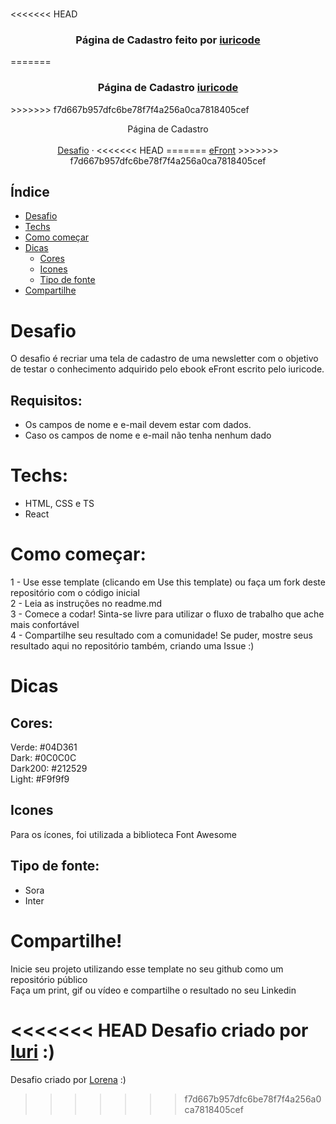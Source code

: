 <br />
<p align="center">

<<<<<<< HEAD
  <h3 align="center">Página de Cadastro feito por <a href="https://github.com/joao-zac">iuricode</a></h3>
=======
  <h3 align="center">Página de Cadastro <a href="https://github.com/iuricode">iuricode</a></h3>
>>>>>>> f7d667b957dfc6be78f7f4a256a0ca7818405cef
 <br />
  <p align="center">
     Página de Cadastro
       <br />
    <br />
    <a href="#desafio">Desafio</a>
    ·
<<<<<<< HEAD
=======
    <a href="https://www.devchallenge.com.br/">eFront</a>
>>>>>>> f7d667b957dfc6be78f7f4a256a0ca7818405cef
  </p>
</p>

## Índice

* [Desafio](#desafio)
* [Techs](#techs)
* [Como começar](#como-começar)
* [Dicas](#dicas)  
  * [Cores](#cores)
  * [Icones](#icones)
  * [Tipo de fonte](#tipo-de-fonte)
* [Compartilhe](#compartilhe)

# Desafio
O desafio é recriar uma tela de cadastro de uma newsletter com o objetivo de testar o conhecimento adquirido pelo ebook eFront escrito pelo iuricode.

## Requisitos:
- Os campos de nome e e-mail devem estar com dados.<br>
- Caso os campos de nome e e-mail não tenha nenhum dado<br>

# Techs: 
- HTML, CSS e TS
- React

# Como começar:
1 - Use esse template (clicando em Use this template) ou faça um fork deste repositório com o código inicial<br>
2 - Leia as instruções no readme.md<br>
3 - Comece a codar! Sinta-se livre para utilizar o fluxo de trabalho que ache mais confortável<br>
4 - Compartilhe seu resultado com a comunidade! Se puder, mostre seus resultado aqui no repositório também, criando uma Issue :)<br>

# Dicas

## Cores:
Verde: #04D361<br>
Dark: #0C0C0C<br>
Dark200: #212529<br>
Light: #F9f9f9

## Icones
Para os ícones, foi utilizada a biblioteca Font Awesome

## Tipo de fonte:
- Sora
- Inter

# Compartilhe!
Inicie seu projeto utilizando esse template no seu github como um repositório público<br>
Faça um print, gif ou vídeo e compartilhe o resultado no seu Linkedin<br>

<<<<<<< HEAD
Desafio criado por  <a href="https://github.com/iuricode">Iuri</a> :)
=======
Desafio criado por  <a href="https://github.com/iuricode">Lorena</a> :)
>>>>>>> f7d667b957dfc6be78f7f4a256a0ca7818405cef
